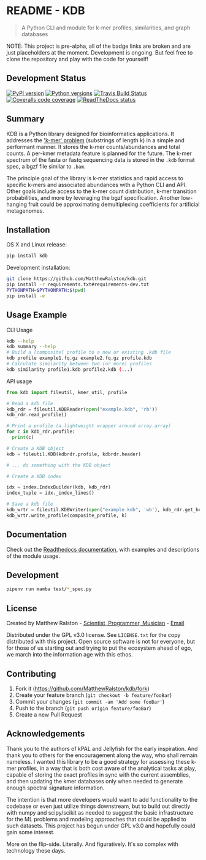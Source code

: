 # README - KDB
> A Python CLI and module for k-mer profiles, similarities, and graph databases

NOTE: This project is pre-alpha, all of the badge links are broken and are just placeholders at the moment. Development is ongoing. But feel free to clone the repository and play with the code for yourself!

## Development Status

[![PyPI version](https://img.shields.io/pypi/v/kdb.svg)][pip]
[![Python versions](https://img.shields.io/pypi/pyversions/kdb.svg)][Pythons]
[![Travis Build Status](https://travis-ci.org/MatthewRalston/kdb.svg?branch=master)](https://travis-ci.org/MatthewRalston/kdb)
[![Coveralls code coverage](https://img.shields.io/coveralls/MatthewRalston/kdb/master.svg)][Coveralls]
[![ReadTheDocs status](https://readthedocs.org/projects/kdb/badge/?version=stable&style=flat)][RTD]


[pip]: https://pypi.org/project/kdb/
[Pythons]: https://pypi.org/project/kdb/
[Coveralls]: https://coveralls.io/r/MatthewRalston/kdb?branch=master
[RTD]: https://kdb.readthedocs.io/en/latest/

## Summary 

KDB is a Python library designed for bioinformatics applications. It addresses the ['k-mer' problem](https://en.wikipedia.org/wiki/K-mer) (substrings of length k) in a simple and performant manner. It stores the k-mer counts/abundances and total counts. A per-kmer metadata feature is planned for the future. The k-mer spectrum of the fasta or fastq sequencing data is stored in the `.kdb` format spec, a bgzf file similar to `.bam`.

The principle goal of the library is k-mer statistics and rapid access to specific k-mers and associated abundances with a Python CLI and API. Other goals include access to the k-mer count distribution, k-mer transition probabilities, and more by leveraging the bgzf specification. Another low-hanging fruit could be approximating demultiplexing coefficients for artificial metagenomes.


## Installation

OS X and Linux release:

```sh
pip install kdb
```

Development installation:

```sh
git clone https://github.com/MatthewRalston/kdb.git
pip install -r requirements.txt#requirements-dev.txt
PYTHONPATH=$PYTHONPATH:$(pwd)
pip install -e
```

## Usage Example

CLI Usage

```bash
kdb --help
kdb summary --help
# Build a [composite] profile to a new or existing .kdb file
kdb profile example1.fq.gz example2.fq.gz profile.kdb
# Calculate similarity between two (or more) profiles
kdb similarity profile1.kdb profile2.kdb (...)
```

API usage

```python
from kdb import fileutil, kmer_util, profile

# Read a kdb file
kdb_rdr = fileutil.KDBReader(open("example.kdb", 'rb'))
kdb_rdr.read_profile()

# Print a profile (a lightweight wrapper around array.array)
for c in kdb_rdr.profile:
  print(c)

# Create a KDB object
kdb = fileutil.KDB(kdbrdr.profile, kdbrdr.header)

# ... do something with the KDB object

# Create a KDB index

idx = index.IndexBuilder(kdb, kdb_rdr)
index_tuple = idx._index_lines()

# Save a kdb file
kdb_wrtr = fileutil.KDBWriter(open("example.kdb", 'wb'), kdb_rdr.get_header)
kdb_wrtr.write_profile(composite_profile, k)
```

## Documentation

Check out the [Readthedocs documentation](https://kdb.readthedocs.io/en/stable/), with examples and descriptions of the module usage.

## Development

```bash
pipenv run mamba test/*_spec.py
```

## License

Created by Matthew Ralston - [Scientist, Programmer, Musician](http://matthewralston.us) - [Email](mailto:mrals89@gmail.com)

Distributed under the GPL v3.0 license. See `LICENSE.txt` for the copy distributed with this project. Open source software is not for everyone, but for those of us starting out and trying to put the ecosystem ahead of ego, we march into the information age with this ethos.

## Contributing

1. Fork it (<https://github.com/MatthewRalston/kdb/fork>)
2. Create your feature branch (`git checkout -b feature/fooBar`)
3. Commit your changes (`git commit -am 'Add some fooBar'`)
4. Push to the branch (`git push origin feature/fooBar`)
5. Create a new Pull Request

## Acknowledgements

Thank you to the authors of kPAL and Jellyfish for the early inspiration. And thank you to others for the encouragement along the way, who shall remain nameless. I wanted this library to be a good strategy for assessing these k-mer profiles, in a way that is both cost aware of the analytical tasks at play, capable of storing the exact profiles in sync with the current assemblies, and then updating the kmer databases only when needed to generate enough spectral signature information.

The intention is that more developers would want to add functionality to the codebase or even just utilize things downstream, but to build out directly with numpy and scipy/scikit as needed to suggest the basic infrastructure for the ML problems and modeling approaches that could be applied to such datasets. This project has begun under GPL v3.0 and hopefully could gain some interest.

More on the flip-side. Literally. And figuratively. It's so complex with technology these days.

<!--
Thanks to my former mentors BC, MR, IN, CR, and my newer bosses PJ and KL.
Thanks to the Pap lab for the first dataset that I continue to use.
Thank you to Ryan for the food and stuff.
Thanks to Blahah for tolerating someone snooping and imitating his Ruby style.
Thanks to Erin for getting my feet wet in this new field.
Thanks to Rachel for the good memories and friendship.
Thanks to Yasmeen for the usual banter.
Thanks to Max, Robin, and Robert for the halfway decent memories in St. Louis.
And thanks to my family and friends.
Go Blue Hens
-->
